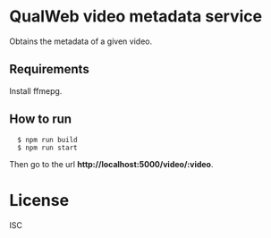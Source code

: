 # QualWeb video metadata service

Obtains the metadata of a given video.

## Requirements

Install ffmepg.

## How to run

```shell
  $ npm run build
  $ npm run start
```

Then go to the url **http://localhost:5000/video/:video**. 

# License

ISC
